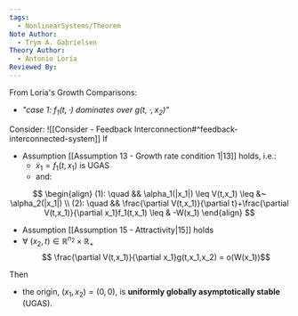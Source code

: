 ```yaml
---
tags:
  - NonlinearSystems/Theorem
Note Author:
  - Trym A. Gabrielsen
Theory Author:
  - Antonio Loría
Reviewed By:
---
```

From Loria's Growth Comparisons:
- *"case 1: $f_1(t,\cdot)$ dominates over $g(t,\cdot,x_2)$"*

Consider: ![[Consider - Feedback Interconnection#^feedback-interconnected-system]]
If 
- Assumption [[Assumption 13 - Growth rate condition 1|13]] holds, i.e.:
	- $\dot{x}_1 = f_1(t,x_1)$ is UGAS
	- and:

$$
\begin{align}
(1): \quad && \alpha_1(|x_1|) \leq V(t,x_1) \leq &~ \alpha_2(|x_1|) \\
(2): \quad && \frac{\partial V(t,x_1)}{\partial t}+\frac{\partial V(t,x_1)}{\partial x_1}f_1(t,x_1) \leq & -W(x_1)
\end{align}
$$
- Assumption [[Assumption 15 - Attractivity|15]] holds
- $\forall~(x_2,t)\in\mathbb{R}^{n_2}\times\mathbb{R}_+$ 
	$$ \frac{\partial V(t,x_1)}{\partial x_1}g(t,x_1,x_2) = o(W(x_1))$$

Then
- the origin, $(x_1,x_2)=(0,0)$, is **uniformly globally asymptotically stable** (UGAS).

